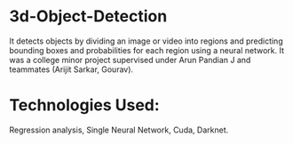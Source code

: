 # 3d-Object-Detection
It detects objects by dividing an image or video into regions and predicting bounding boxes and
probabilities for each region using a neural network.
It was a college minor project supervised under Arun Pandian J and teammates (Arijit Sarkar, Gourav).  

# Technologies Used: 
Regression analysis, Single Neural Network, Cuda, Darknet.
